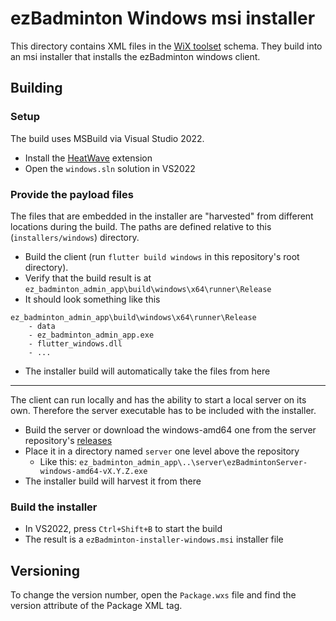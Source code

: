 # ezBadminton Windows msi installer

This directory contains XML files in the [WiX toolset](https://wixtoolset.org/) schema. They build into an msi installer that installs the ezBadminton windows client.

## Building

### Setup

The build uses MSBuild via Visual Studio 2022.

* Install the [HeatWave](https://marketplace.visualstudio.com/items?itemName=FireGiant.FireGiantHeatWaveDev17) extension
* Open the `windows.sln` solution  in VS2022


### Provide the payload files

The files that are embedded in the installer are "harvested" from different locations during the build. The paths are defined relative to this (`installers/windows`) directory.

* Build the client (run `flutter build windows` in this repository's root directory).
* Verify that the build result is at `ez_badminton_admin_app\build\windows\x64\runner\Release`
* It should look something like this
```
ez_badminton_admin_app\build\windows\x64\runner\Release
    - data
    - ez_badminton_admin_app.exe
    - flutter_windows.dll
    - ...
```
* The installer build will automatically take the files from here

---

The client can run locally and has the ability to start a local server on its own. Therefore the server executable has to be included with the installer.

* Build the server or download the windows-amd64 one from the server repository's [releases](https://github.com/ezBadminton/ezBadmintonServer/releases)
* Place it in a directory named `server` one level above the repository
    * Like this: `ez_badminton_admin_app\..\server\ezBadmintonServer-windows-amd64-vX.Y.Z.exe`
* The installer build will harvest it from there


### Build the installer

* In VS2022, press `Ctrl+Shift+B` to start the build
* The result is a `ezBadminton-installer-windows.msi` installer file

## Versioning

To change the version number, open the `Package.wxs` file and find the version attribute of the Package XML tag.